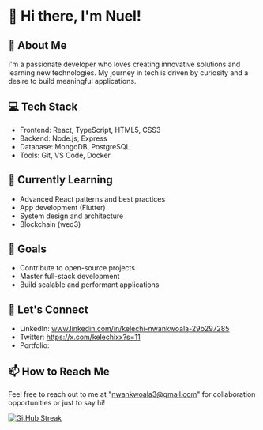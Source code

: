 # 👋 Hi there, I'm Nuel!

## 🚀 About Me
I'm a passionate developer who loves creating innovative solutions and learning new technologies. My journey in tech is driven by curiosity and a desire to build meaningful applications.

## 💻 Tech Stack
- Frontend: React, TypeScript, HTML5, CSS3
- Backend: Node.js, Express
- Database: MongoDB, PostgreSQL
- Tools: Git, VS Code, Docker

## 🌱 Currently Learning
- Advanced React patterns and best practices
- App development (Flutter)
- System design and architecture
- Blockchain (wed3)
  

## 🎯 Goals
- Contribute to open-source projects
- Master full-stack development
- Build scalable and performant applications

## 🤝 Let's Connect
- LinkedIn: www.linkedin.com/in/kelechi-nwankwoala-29b297285
- Twitter: https://x.com/kelechixx?s=11
- Portfolio: 


## 📫 How to Reach Me
Feel free to reach out to me at "nwankwoala3@gmail.com" for collaboration opportunities or just to say hi!




[![GitHub Streak](https://streak-stats.demolab.com?user=nuel232&theme=github-dark-blue&hide_border=true)](https://git.io/streak-stats)

